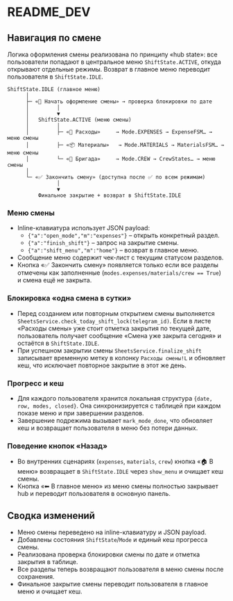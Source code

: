 # README_DEV

## Навигация по смене

Логика оформления смены реализована по принципу «hub state»: все пользователи
попадают в центральное меню `ShiftState.ACTIVE`, откуда открывают отдельные
режимы. Возврат в главное меню переводит пользователя в `ShiftState.IDLE`.

```
ShiftState.IDLE (главное меню)
      │
      ├─ «🚀 Начать оформление смены» → проверка блокировки по дате
      │         │
      │         ▼
      │   ShiftState.ACTIVE (меню смены)
      │         │
      │         ├─ «🧾 Расходы»     → Mode.EXPENSES → ExpenseFSM… → меню смены
      │         ├─ «📦 Материалы»   → Mode.MATERIALS → MaterialsFSM… → меню смены
      │         └─ «👥 Бригада»     → Mode.CREW → CrewStates… → меню смены
      │
      └─ «✅ Закончить смену» (доступна после ✅ по всем режимам)
                │
                ▼
          Финальное закрытие + возврат в ShiftState.IDLE
```

### Меню смены

* Inline-клавиатура использует JSON payload:
  * `{"a":"open_mode","m":"expenses"}` – открыть конкретный раздел.
  * `{"a":"finish_shift"}` – запрос на закрытие смены.
  * `{"a":"shift_menu","m":"home"}` – возврат в главное меню.
* Сообщение меню содержит чек-лист с текущим статусом разделов.
* Кнопка «✅ Закончить смену» появляется только если все разделы отмечены как
  заполненные (`modes.expenses/materials/crew == True`) и смена ещё не
  закрыта.

### Блокировка «одна смена в сутки»

* Перед созданием или повторным открытием смены выполняется
  `SheetsService.check_today_shift_lock(telegram_id)`. Если в листе «Расходы
  смены» уже стоит отметка закрытия по текущей дате, пользователь получает
  сообщение «Смена уже закрыта сегодня» и остаётся в `ShiftState.IDLE`.
* При успешном закрытии смены `SheetsService.finalize_shift` записывает
  временную метку в колонку `Расходы смены!L` и обновляет кеш, что исключает
  повторное закрытие в этот же день.

### Прогресс и кеш

* Для каждого пользователя хранится локальная структура
  `{date, row, modes, closed}`. Она синхронизируется с таблицей при каждом
  показе меню и при завершении разделов.
* Завершение подрежима вызывает `mark_mode_done`, что обновляет кеш и возвращает
  пользователя в меню без потери данных.

### Поведение кнопок «Назад»

* Во внутренних сценариях (`expenses`, `materials`, `crew`) кнопка «🏠 В меню»
  возвращает в `ShiftState.IDLE` через `show_menu` и очищает кеш смены.
* Кнопка «⬅ В главное меню» из меню смены полностью закрывает hub и переводит
  пользователя в основную панель.

## Сводка изменений

* Меню смены переведено на inline-клавиатуру и JSON payload.
* Добавлены состояния `ShiftState`/`Mode` и единый кеш прогресса смены.
* Реализована проверка блокировки смены по дате и отметка закрытия в таблице.
* Все разделы теперь возвращают пользователя в меню смены после сохранения.
* Финальное закрытие смены переводит пользователя в главное меню и очищает
  кеш.

